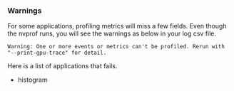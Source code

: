 ### Warnings
For some applications, profiling metrics will miss a few fields. Even though
the nvprof runs, you will see the warnings as below in your log csv file.

```
Warning: One or more events or metrics can't be profiled. Rerun with "--print-gpu-trace" for detail.
```

Here is a list of applications that fails.

* histogram
